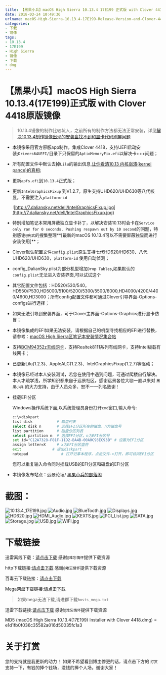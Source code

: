 ```yaml
---
title: 【黑果小兵】macOS High Sierra 10.13.4 17E199 正式版 with Clover 4418原版镜像
date: 2018-03-24 10:49:36
urlname: macOS-High-Sierra-10.13.4-17E199-Release-Version-and-Clover-4418-Original-Image
categories:
- 下载
- 镜像
tags:
- 10.13.4
- 17E199
- High Sierra
- 镜像
- 下载
- dmg
---
```


# 【黑果小兵】macOS High Sierra 10.13.4(17E199)正式版 with Clover 4418原版镜像

> 10.13.4镜像的制作比较坑人，之前所有的制作方法都无法正常安装，详见[解决10.13.4制作镜像出现的安装盘找不到和显卡代码刷屏问题](http://bbs.pcbeta.com/viewthread-1780071-1-1.html)

- 本镜像采用官方原版app制作，集成Clover 4418，支持UEFI启动安装;`Drivers64UEFI/`目录下只保留的`AptioMemoryFix.efi`以解决卡+++问题；

- 所有配置文件中默认去掉`Lilu`的输出信息,[让你看清10.13 内核崩溃(kernel pance)的真相](https://blog.daliansky.net/macOS-10.13-installation-of-common-problems-and-solutions.html);

- 更新`apfs.efi`到`10.13.4`正式版；

- 更新`IntelGraphicsFixup` 到V1.2.7，原生支持UHD620/UHD630等八代核显，不需要注入`platform-id`

  ![http://7.daliansky.net/dell/IntelGraphicsFixup.jpg](http://7.daliansky.net/dell/IntelGraphicsFixup.jpg)

- 特别增加笔记本常用屏蔽独立显卡补丁，以解决安装10.13时会卡在`Service only ran for 0 seconds. Pushing respawn out by 10 second`的问题，特别感谢` @宪武 `的搜集整理**[最新的macOS 10.13.4可以不需要屏蔽独显而进行安装使用]**；

- Clover默认配置文件`config.plist`原生支持七代HD620/HD630、八代UHD620/UHD630，`platform-id` 使用自动侦测；

- config_DalianSky.plist为部分机型增加`Drop Tables`,如果默认的`config.plist`无法进入安装界面,可以试试这个

- 其它配置文件包括：HD520/530/540，HD550/P530,HD5000/5100/5200/5300/5500/6000,HD4000/4200/4400/4600,HD3000；所有config配置文件都可通过Clover引导界面-Options-configs进行选择；

- 如果无法引导到安装界面，可于Clover主界面-Options-Graphics进行显卡仿冒；

- 本镜像集成的EFI如果无法安装，请根据自己的机型寻找相应的EFI进行替换，请参考：[macOS High Sierra区笔记本安装情况集合帖](http://bbs.pcbeta.com/viewthread-1753483-1-1.html)

- 支持[BCM94352z无线网卡](https://blog.daliansky.net/Broadcom-BCM94352z-DW1560-drive-new-posture.html#more)，支持Realtek8111系列有线网卡，支持Intel板载有线网卡；

- 已更新Lilu(1.2.3)、AppleALC(1.2.3)、IntelGraphicsFixup(1.2.7)等驱动；

- 本镜像已经过本人安装测试，若您在使用中遇到问题，可通过爬楼自行解决。本人才疏学浅，所学知识都来自于远景社区，感谢远景各位大咖一直以来对 `黑果小兵` 的大力支持，由于人员众多，恕不一一列名致谢！

- 挂载EFI分区

  Windows操作系统下面,以系统管理员身份打开`cmd`窗口,输入命令:

  ```sh
  c:\>diskpart
  list disk           # 磁盘列表
  select disk n       # 选择EFI分区所在的磁盘，n为磁盘号
  list partition      # 磁盘分区列表
  select partition n  # 选择EFI分区，n为EFI分区号
  set id="C12A7328-F81F-11D2-BA4B-00A0C93EC93B"	# 设置为EFI分区
  assign letter=X     # x为EFI分区盘符
  exit				# 退出diskpart
  notepad				# 打开记事本程序，点击文件->打开，即可访问EFI分区
  ```

  您可以重复输入命令同时挂载USB的EFI分区和磁盘的EFI分区

- 本镜像发布站点：远景论坛/ [黑果小兵的部落阁](https://blog.daliansky.net)

# 截图：

![10.13.4_17E199.jpg](http://7.daliansky.net/10.13.4/10.13.4_17E199.jpg)
![Audio.jpg](http://7.daliansky.net/10.13.4/Audio.jpg)
![BlueTooth.jpg](http://7.daliansky.net/10.13.4/BlueTooth.jpg)
![Displays.jpg](http://7.daliansky.net/10.13.4/Displays.jpg)
![HD620.jpg](http://7.daliansky.net/10.13.4/HD620.jpg)
![HDMI_Audio.jpg](http://7.daliansky.net/10.13.4/HDMI_Audio.jpg)
![KEXTS.jpg](http://7.daliansky.net/10.13.4/KEXTS.jpg)
![PCI_List.jpg](http://7.daliansky.net/10.13.4/PCI_List.jpg)
![SATA.jpg](http://7.daliansky.net/10.13.4/SATA.jpg)
![Storage.jpg](http://7.daliansky.net/10.13.4/Storage.jpg)
![USB.jpg](http://7.daliansky.net/10.13.4/USB.jpg)
![WIFI.jpg](http://7.daliansky.net/10.13.4/WIFI.jpg)

# 下载链接

迅雷离线下载：[请点击下载](https://mirrors.dtops.cc/iso/MacOS/daliansky_macos/macOS%20High%20Sierra%2010.13.4%2817E199%29%20Installer%20with%20Clover%204418.dmg) 感谢`@难忘情怀`提供下载资源

http下载链接:[请点击下载](https://mirrors.dtops.cc/iso/MacOS/daliansky_macos/) 感谢`@难忘情怀`提供下载资源

百毒云下载链接：[请点击下载](https://pan.baidu.com/s/1UbqIbltVRDAAY7zQPIHtrw)

Mega网盘下载链接:[请点击下载](https://mega.nz/#!B5kxmZgb!yP3SDWns61V82WHElF7hJvxvapGjNkhZJmfWCbBBSBk)

> 如果mega无法下载,请进群下载`hosts_mega.txt`

迅雷下载链接:[请点击下载](https://mirrors.dtops.cc/iso/MAC%20OS/黑果小兵/) 感谢`@难忘情怀`提供下载资源

MD5 (macOS High Sierra 10.13.4(17E199) Installer with Clover 4418.dmg) = e1d1fb0f036c35582a016d50035fc1a3

# 关于打赏

您的支持就是我更新的动力！
如果不希望看到博主停更的话，请点击下方的 `打赏` 支持一下，有钱的捧个钱场，没钱的捧个人场，谢谢大家！

